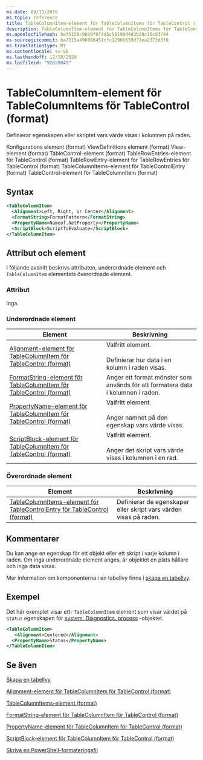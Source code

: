 ```yaml
---
ms.date: 09/13/2016
ms.topic: reference
title: TableColumnItem-element för TableColumnItems för TableControl (format)
description: TableColumnItem-element för TableColumnItems för TableControl (format)
ms.openlocfilehash: 8ef5158c9bb9f074d5c58190d4d3b20c10c83744
ms.sourcegitcommit: ba7315a496986451cfc1296b659d73ea2373d3f0
ms.translationtype: MT
ms.contentlocale: sv-SE
ms.lasthandoff: 12/10/2020
ms.locfileid: "92659849"
---
```

# <a name="tablecolumnitem-element-for-tablecolumnitems-for-tablecontrol-format"></a>TableColumnItem-element för TableColumnItems för TableControl (format)

Definierar egenskapen eller skriptet vars värde visas i kolumnen på raden.

Konfigurations element (format) ViewDefinitions element (format) View-element (format) TableControl-element (format) TableRowEntries-element för TableControl (format) TableRowEntry-element för TableRowEntries för TableControl (format) TableColumnItems-element för TableControlEntry (format) TableControl-element för TableColumnItem (format)

## <a name="syntax"></a>Syntax

```xml
<TableColumnItem>
  <Alignment>Left, Right, or Center</Alignment>
  <FormatString>FormatPattern</FormatString>
  <PropertyName>Nameof.NetProperty</PropertyName>
  <ScriptBlock>ScriptToEvaluate</ScriptBlock>
</TableColumnItem>
```

## <a name="attributes-and-elements"></a>Attribut och element

I följande avsnitt beskrivs attributen, underordnade element och `TableColumnItem` elementets överordnade element.

### <a name="attributes"></a>Attribut

Inga.

### <a name="child-elements"></a>Underordnade element

|Element|Beskrivning|
|-------------|-----------------|
|[Alignment-element för TableColumnItem för TableControl (format)](./alignment-element-for-tablecolumnitem-for-tablecontrol-format.md)|Valfritt element.<br /><br /> Definierar hur data i en kolumn i raden visas.|
|[FormatString-element för TableColumnItem för TableControl (format)](./formatstring-element-for-tablecolumnitem-for-tablecontrol-format.md)|Anger ett format mönster som används för att formatera data i kolumnen i raden.|
|[PropertyName-element för TableColumnItem för TableControl (format)](./propertyname-element-for-tablecolumnitem-for-tablecontrol-format.md)|Valfritt element.<br /><br /> Anger namnet på den egenskap vars värde visas.|
|[ScriptBlock-element för TableColumnItem för TableControl (format)](./scriptblock-element-for-tablecolumnitem-for-tablecontrol-format.md)|Valfritt element.<br /><br /> Anger det skript vars värde visas i kolumnen i en rad.|

### <a name="parent-elements"></a>Överordnade element

|Element|Beskrivning|
|-------------|-----------------|
|[TableColumnItems-element för TableControlEntry för TableControl (format)](./tablecolumnitems-element-for-tablerowentry-for-tablecontrol-format.md)|Definierar de egenskaper eller skript vars värden visas på raden.|

## <a name="remarks"></a>Kommentarer

Du kan ange en egenskap för ett objekt eller ett skript i varje kolumn i raden. Om inga underordnade element anges, är objektet en plats hållare och inga data visas.

Mer information om komponenterna i en tabellvy finns i [skapa en tabellvy](./creating-a-table-view.md).

## <a name="example"></a>Exempel

Det här exemplet visar ett- `TableColumnItem` element som visar värdet på `Status` egenskapen för [system. Diagnostics. process](/dotnet/api/System.Diagnostics.Process) -objektet.

```xml
<TableColumnItem>
   <Alignment>Centered</Alignment>
  <PropertyName>Status</PropertyName>
</TableColumnItem>

```

## <a name="see-also"></a>Se även

[Skapa en tabellvy](./creating-a-table-view.md)

[Alignment-element för TableColumnItem för TableControl (format)](./alignment-element-for-tablecolumnitem-for-tablecontrol-format.md)

[TableColumnItems-element (format)](./tablecolumnitems-element-for-tablerowentry-for-tablecontrol-format.md)

[FormatString-element för TableColumnItem för TableControl (format)](./formatstring-element-for-tablecolumnitem-for-tablecontrol-format.md)

[PropertyName-element för TableColumnItem för TableControl (format)](./propertyname-element-for-tablecolumnitem-for-tablecontrol-format.md)

[ScriptBlock-element för TableColumnItem för TableControl (format)](./scriptblock-element-for-tablecolumnitem-for-tablecontrol-format.md)

[Skriva en PowerShell-formateringsfil](./writing-a-powershell-formatting-file.md)
